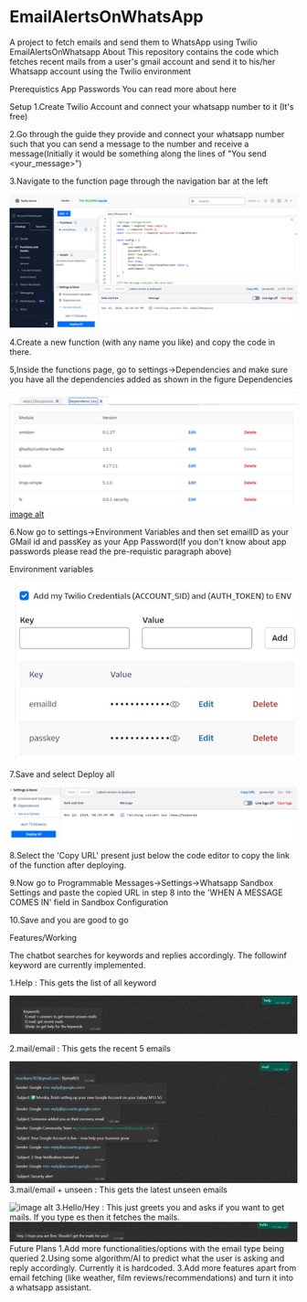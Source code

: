 # EmailAlertsOnWhatsApp
A project to fetch emails and send them to  WhatsApp using Twilio
EmailAlertsOnWhatsapp
About
This repository contains the code which fetches recent mails from a user's gmail account and send it to his/her Whatsapp account using the Twilio environment

Prerequistics
App Passwords
You can read more about here

Setup
  1.Create Twilio Account and connect your whatsapp number to it (It's free)

  
  2.Go through the guide they provide and connect your whatsapp number such that you can send a message to the number and receive a message(Initially it would be something along the lines of "You send <your_message>")


  
  3.Navigate to the function page through the navigation bar at the left

  
  
   ![image alt](https://github.com/Monika803-ops/EmailAlertsOnWhatsApp/blob/51f6939ac590b13727fd4654428c1e556ef2c45c/Screenshot%202024-12-15%20225226.png)
  
                     
    

4.Create a new function (with any name you like) and copy the code in there.




5,Inside the functions page, go to settings->Dependencies and make sure you have all the dependencies added as shown in the figure
Dependencies


                                              
 ![image alt](https://github.com/Monika803-ops/EmailAlertsOnWhatsApp/blob/59f34c4bc79548f476c44b682e02138300a3345f/Screenshot%202024-12-16%20024555.png) 
 [image alt]()


6.Now go to settings->Environment Variables and then set emailID as your GMail id and passKey as your App Password(If you don't know about app passwords please read the pre-requistic paragraph above)

   Environment variables
   
 
 ![image alt](https://github.com/Monika803-ops/EmailAlertsOnWhatsApp/blob/96ef518906b8b5273cfb191f4b3c9ccb8a74d0a9/envi.jpg)

 
7.Save and select Deploy all

 ![image alt](https://github.com/Monika803-ops/EmailAlertsOnWhatsApp/blob/75fa483eda19232897484b2ffe5b8514db908eba/deploy.png)
 
8.Select the 'Copy URL' present just below the code editor to copy the link of the function after deploying.


9.Now go to Programmable Messages->Settings->Whatsapp Sandbox Settings and paste the copied URL in step 8 into the 'WHEN A MESSAGE COMES IN' field in Sandbox Configuration


10.Save and you are good to go



Features/Working

The chatbot searches for keywords and replies accordingly. The followinf keyword are currently implemented.

1.Help : This gets the list of all keyword
 
 ![image alt](https://github.com/Monika803-ops/EmailAlertsOnWhatsApp/blob/de5e4b1aa9539fddb23c7266d59b09f0dea77b50/Screenshot%202024-12-16%20013146.png)

2.mail/email : This gets the recent 5 emails
 
 ![image alt](https://github.com/Monika803-ops/EmailAlertsOnWhatsApp/blob/53c93a12916214300f59eb5fb70cf756a2ab7482/Screenshot%202024-12-16%20013324.png)
3.mail/email + unseen : This gets the latest  unseen emails
 

 ![image alt]()
3.Hello/Hey : This just greets you and asks if you want to get mails. If you type es then it fetches the mails.
  ![image alt](https://github.com/Monika803-ops/EmailAlertsOnWhatsApp/blob/f8a68fff3264c7f7d02a69d11179b798ca67d457/Screenshot%202024-12-16%20013809.png)
Future Plans
1.Add more functionalities/options with the email type being queried
2.Using some algorithm/AI to predict what the user is asking and reply accordingly. Currently it is hardcoded.
3.Add more features apart from email fetching (like weather, film reviews/recommendations) and turn it into a whatsapp assistant.


